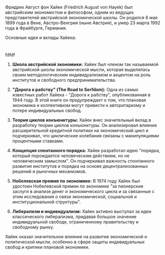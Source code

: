 Фридрих Август фон Хайек (Friedrich August von Hayek) был австрийским экономистом и философом, одним из ведущих представителей австрийской экономической школы. Он родился 8 мая 1899 года в Вене, Австро-Венгрия (ныне Австрия), и умер 23 марта 1992 года в Фрайбурге, Германия.

Основные идеи и вклады Хайека:
#
fdfdf

1. **Школа австрийской экономики:** Хайек был членом так называемой австрийской школы экономической мысли, которая выделялась своим методологическим индивидуализмом и акцентом на роль институтов и свободного предпринимательства.

2. **"Дорога к рабству" (The Road to Serfdom):** Одна из самых известных работ Хайека - "Дорога к рабству", опубликованная в 1944 году. В этой книге он предупреждает о том, что плановая экономика и коллективизм могут привести к авторитаризму и потере индивидуальных свобод.

3. **Теория циклов конъюнктуры:** Хайек внес значительный вклад в разработку теории циклов конъюнктуры. Он анализировал влияние расширительной кредитной политики на экономический цикл и подчеркивал, что циклические колебания связаны с манипуляциями процентными ставками.

4. **Концепция спонтанного порядка:** Хайек разработал идею "порядка, который порождается человеческим действием, но не человеческим замыслом". Он подчеркивал важность спонтанного развития институтов и порядка на основе децентрализованных решений и рыночных механизмов.

5. **Нобелевская премия по экономике:** В 1974 году Хайек был удостоен Нобелевской премии по экономике "за пионерские заслуги в анализе денег и экономического цикла и за связанные с этим исследования о связи экономической, социальной и институциональной структуры".

6. **Либерализм и индивидуализм:** Хайек активно выступал за идеи классического либерализма, придавая большое значение индивидуальной свободе, ограниченному правительству и свободному рынку.

Хайек оказал значительное влияние на развитие экономической и политической мысли, особенно в сфере защиты индивидуальных свобод и критики плановой экономики.

